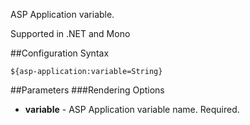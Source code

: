 ASP Application variable. 

Supported in .NET and Mono

##Configuration Syntax
```
${asp-application:variable=String}
```

##Parameters
###Rendering Options
* **variable** - ASP Application variable name. Required.